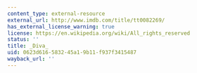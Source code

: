 ```yaml
---
content_type: external-resource
external_url: http://www.imdb.com/title/tt0082269/
has_external_license_warning: true
license: https://en.wikipedia.org/wiki/All_rights_reserved
status: ''
title: _Diva_
uid: 0623d616-5832-45a1-9b11-f937f3415487
wayback_url: ''
---
```

